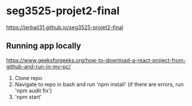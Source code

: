 # seg3525-projet2-final
 
https://jerbail31.github.io/seg3525-projet2-final


## Running app locally
https://www.geeksforgeeks.org/how-to-download-a-react-project-from-github-and-run-in-my-pc/
<br/>
1. Clone repo
2. Navigate to repo in bash and run 'npm install' (if there are errors, run 'npm audit fix')
3. 'npm start'
